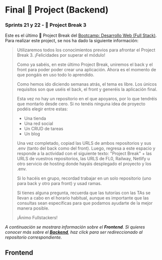 # Final 🚀 Project (Backend)
### Sprints 21 y 22 - 🚀 Project Break 3
Este es el último 🚀 Project Break del [Bootcamp: Desarrollo Web (Full Stack)](https://thebridge.tech/bootcamps/desarrollo-web-full-stack/?campus=Online). Para realizar este project, se nos ha dado la siguiente información:
> Utilizaremos todos los conocimientos previos para afrontar el Project Break 3.
> ¡Felicidades por superar el módulo! 
>
> Como ya sabéis, en este último Project Break, uniremos el back y el front para poder poder crear una aplicación. Ahora es el momento de que pongáis en uso todo lo aprendido.
>
> Como hemos ido diciendo semanas atrás, el tema es libre. Los únicos requisitos son que uséis el back, el front y generéis la aplicación final.
>
> Esta vez no hay un repositorio en el que apoyaros, por lo que tendréis que montarlo desde cero. Si no tenéis ninguna idea de proyecto podéis elegir entre estas:
>
> - Una tienda
> - Una red social
> - Un CRUD de tareas
> - Un blog
>   
> Una vez completado, copiad las URLS de ambos repositorios y sus .env (tanto del back como del front). Luego, regresa a este espacio y responde a la actividad con el siguiente texto: "Project Break" + las URLS de vuestros repositorios, las URLS de FL0, Railway, Netlify u otro servicio de hosting donde hayáis desplegado el proyecto y los .env.
>
> Si lo hacéis en grupo, recordad trabajar en un solo repositorio (uno para back y otro para front) y usad ramas.
>
> Si tienes alguna pregunta, recuerda que las tutorías con las TAs se llevan a cabo en el horario habitual, aunque es importante que las consultas sean específicas para que podamos ayudarte de la mejor manera posible.
>
>¡Ánimo Fullstackers!

*A continuación se mostrara información sobre el **Frontend**. Si quieres conocer más sobre el [**Backend**](https://github.com/dannyelfloyd/S21S22ProjectBreak3Backend), haz click para ser redireccionado al repositorio correspondiente.*
## Frontend
